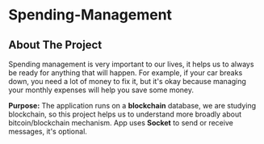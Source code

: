 # Spending-Management

## About The Project
Spending management is very important to our lives, it helps us to always be ready for anything that will happen. For example, if your car breaks down, you need a lot of money to fix it, but it's okay because managing your monthly expenses will help you save some money.

**Purpose:** The application runs on a __**blockchain**__ database, we are studying blockchain, so this project helps us to understand more broadly about bitcoin/blockchain mechanism. App uses __Socket__ to send or receive messages, it's optional.
